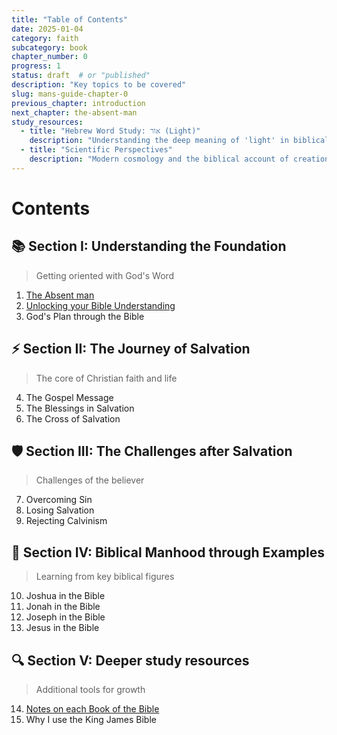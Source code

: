 ```yaml
---
title: "Table of Contents"
date: 2025-01-04
category: faith
subcategory: book
chapter_number: 0
progress: 1
status: draft  # or "published"
description: "Key topics to be covered"
slug: mans-guide-chapter-0
previous_chapter: introduction
next_chapter: the-absent-man
study_resources:
  - title: "Hebrew Word Study: אוֹר (Light)"
    description: "Understanding the deep meaning of 'light' in biblical Hebrew"
  - title: "Scientific Perspectives"
    description: "Modern cosmology and the biblical account of creation"
---
```

# Contents

## 📚 Section I: Understanding the Foundation
> Getting oriented with God's Word

1. [The Absent man](./the-absent-man.html)
2. [Unlocking your Bible Understanding](./dispensations.html)
3. God's Plan through the Bible

## ⚡ Section II: The Journey of Salvation
> The core of Christian faith and life

4. The Gospel Message
5. The Blessings in Salvation
6. The Cross of Salvation

## 🛡️ Section III: The Challenges after Salvation
> Challenges of the believer

7. Overcoming Sin
8. Losing Salvation
9. Rejecting Calvinism

## 👥 Section IV: Biblical Manhood through Examples
> Learning from key biblical figures

10. Joshua in the Bible
11. Jonah in the Bible
12. Joseph in the Bible
13. Jesus in the Bible

## 🔍 Section V: Deeper study resources
> Additional tools for growth

14. [Notes on each Book of the Bible](./bible.html)
15. Why I use the King James Bible 